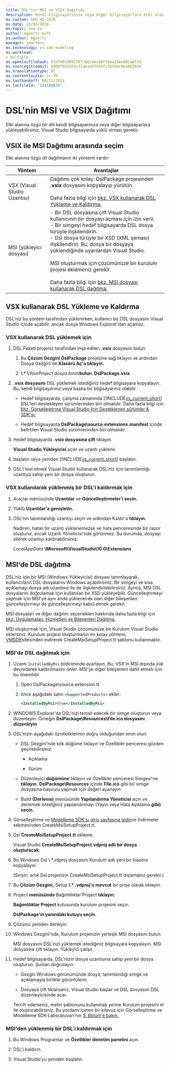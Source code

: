 ```yaml
---
title: DSL'nin MSI ve VSIX Dağıtımı
description: Kendi bilgisayarınıza veya diğer bilgisayarlara etki alanına özgü bir dili (DSL) nasıl yükleyebilirsiniz?
ms.custom: SEO-VS-2020
ms.date: 11/04/2016
ms.topic: how-to
author: mgoertz-msft
ms.author: mgoertz
manager: jmartens
ms.technology: vs-ide-modeling
ms.workload:
- multiple
ms.openlocfilehash: 65df491989278f768f44cb0f768a216e082a6570
ms.sourcegitcommit: 68897da7d74c31ae1ebf5d47c7b5ddc9b108265b
ms.translationtype: MT
ms.contentlocale: tr-TR
ms.lasthandoff: 08/13/2021
ms.locfileid: "122100835"
---
```

# <a name="msi-and-vsix-deployment-of-a-dsl"></a>DSL'nin MSI ve VSIX Dağıtımı
Etki alanına özgü bir dili kendi bilgisayarınıza veya diğer bilgisayarlara yükleyebilirsiniz. Visual Studio bilgisayarda yüklü olması gerekir.

## <a name="choosing-between-vsix-and-msi-deployment"></a><a name="which"></a> VSIX ile MSI Dağıtımı arasında seçim
 Etki alanına özgü dil dağıtmanın iki yöntemi vardır:

|Yöntem|Avantajlar|
|-|-|
|VSX (Visual Studio Uzantısı)|Dağıtımı çok kolay: DslPackage projesinden **.vsix** dosyasını kopyalayıp yürütün.<br /><br /> Daha fazla bilgi için [bkz. VSX kullanarak DSL Yükleme ve Kaldırma.](#Installing)|
|MSI (yükleyici dosyası)|- Bir DSL dosyasına çift Visual Studio kullanıcının bir dosyayı açması için izin verir.<br />- Bir simgeyi hedef bilgisayarda DSL dosya türüyle ilişkilendirin.<br />- Dsl dosya türüyle bir XSD (XML şeması) ilişkilendirin. Bu, dosya bir dosyaya yüklendiğinde uyarılardan Visual Studio.<br /><br /> MSI oluşturmak için çözümünüze bir kurulum projesi eklemeniz gerekir.<br /><br /> Daha fazla bilgi için [bkz. MSI dosyası kullanarak DSL dağıtma.](#msi)|

## <a name="install-and-uninstall-a-dsl-by-using-the-vsx"></a><a name="Installing"></a> VSX kullanarak DSL Yükleme ve Kaldırma

DSL'niz bu yöntem tarafından yüklenirken, kullanıcı bir DSL dosyasını Visual Studio içinde açabilir, ancak dosya Windows Explorer'dan açamaz.

### <a name="to-install-a-dsl-by-using-the-vsx"></a>VSX kullanarak DSL yüklemek için

1. DSL Paketi projeniz tarafından inşa edilen **.vsix** dosyasını bulun:

   1. Bu **Çözüm Gezgini** **DslPackage** projesine sağ tıklayın ve ardından Dosya Gezgini'de **Klasörü Aç'a tıklayın.**

   2. **\\ \* \\**_YourProject dosya binini_**bulun. DslPackage.vsix**

2. **.vsix dosyasını** DSL yüklemek istediğiniz hedef bilgisayara kopyalayın. Bu, kendi bilgisayarınız veya başka bir bilgisayarınız olabilir.

   - Hedef bilgisayarda, çalışma zamanında [!INCLUDE[vs_current_short](../code-quality/includes/vs_current_short_md.md)] DSL'leri destekleyen sürümlerinden biri olmalıdır. Daha fazla bilgi için [bkz. Görselleştirme Visual Studio Için Desteklenen sürümler & SDK'sı.](../modeling/supported-visual-studio-editions-for-visualization-amp-modeling-sdk.md)

   - Hedef bilgisayarda **DslPackage\source.extensions.manifest** içinde belirtilen Visual Studio sürümlerinden biri olmalıdır.

3. Hedef bilgisayarda **.vsix dosyasına çift** tıklayın.

    **Visual Studio Yükleyicisi** açılır ve uzantı yüklenir.

4. başlatın veya yeniden [!INCLUDE[vs_current_short](../code-quality/includes/vs_current_short_md.md)] başlatın.

5. DSL'i test etmek Visual Studio kullanarak DSL'niz için tanımlandığı uzantıya sahip yeni bir dosya oluşturun.

### <a name="to-uninstall-a-dsl-that-was-installed-by-using-vsx"></a>VSX kullanılarak yüklenmiş bir DSL'i kaldırmak için

1. Araçlar menüsünde **Uzantılar** ve **Güncelleştirmeler'i seçin.**

2. Yüklü **Uzantılar'a genişletin.**

3. DSL'nin tanımlandığı uzantıyı seçin ve ardından Kaldır'a **tıklayın.**

   Nadiren, hatalı bir uzantı yüklenemezse ve hata penceresinde bir rapor oluşturur, ancak Uzantı Yöneticisi'nde görünmez. Bu durumda, dosyayı silerek uzantıyı kaldırabilirsiniz:

   *LocalAppData* **\Microsoft\VisualStudio\10.0\Extensions**

## <a name="deploying-a-dsl-in-an-msi"></a><a name="msi"></a> MSI'de DSL dağıtma
 DSL'niz için bir MSI (Windows Yükleyicisi) dosyası tanımlayarak, kullanıcıların DSL dosyalarını Windows açabilirsiniz. Bir simgeyi ve kısa açıklamayı dosya adı uzantınız ile de ilişkilendirilebilirsiniz. Ayrıca, MSI DSL dosyalarını doğrulamak için kullanılan bir XSD yükleyebilir. Güncelleştirmeyi yapmak için MSI'ye aynı anda yüklenecek olan diğer bileşenleri güncelleştirmeyi de güncelleştirmeyi kabul etmek gerekir.

 MSI dosyaları ve diğer dağıtım seçenekleri hakkında daha fazla bilgi için [bkz. Uygulamaları, Hizmetleri ve Bileşenleri Dağıtma.](../deployment/deploying-applications-services-and-components.md)

 MSI oluşturmak için, Visual Studio çözümünüze bir Kurulum Visual Studio eklersiniz. Kurulum projesi oluşturmanın en kolay yöntemi, [VMSDK](https://code.msdn.microsoft.com/Visualization-and-Modeling-313535db)sitesinden indirerek CreateMsiSetupProject.tt şablonu kullanmaktır.

### <a name="to-deploy-a-dsl-in-an-msi"></a>MSI'de DSL dağıtmak için

1. Uzantı `InstalledByMsi` bildiriminde ayarlayın. Bu, VSX'in MSI dışında yük devrederek kaldırılmasını önler. MSI'ye diğer bileşenleri dahil etmek için bu önemlidir.

   1. Open DslPackage\source.extension.tt

   2. önce aşağıdaki satırı `<SupportedProducts>` ekler:

       ```xml
       <InstalledByMsi>true</InstalledByMsi>
       ```

2. WINDOWS Explorer'da DSL'nizi temsil edecek bir simge oluşturun veya düzenleyin. Örneğin **DslPackage\Resources\File.ico dosyasını düzenleyin**

3. DSL'nizin aşağıdaki özniteliklerinin doğru olduğundan emin olun:

   - DSL Gezgini'nde kök düğüme tıklayın ve Özellikler penceresi gözden geçirebilirsiniz:

       - Açıklama

       - Sürüm

   - Düzenleyici **düğümüne** tıklayın ve Özellikler penceresi Simgesi'ne **tıklayın.** **DslPackage\Resources** içinde **File.ico** gibi bir simge dosyasına başvuru yapmak için değeri ayarlayın

   - Build **(Derleme)** menüsünde **Yapılandırma Yöneticisi** açın ve derlemek istediğiniz yapılandırmayı (Yayın veya Hata Ayıklama **gibi)** **seçin.**

4. Görselleştirme ve [Modelleme SDK'sı giriş sayfasına gidin](https://code.msdn.microsoft.com/Visualization-and-Modeling-313535db)ve İndirmeler sekmesinden CreateMsiSetupProject.tt.  

5. Dsl **CreateMsiSetupProject.tt** ekleme.

    Visual Studio **CreateMsiSetupProject.vdproj adlı bir dosya oluşturacak.**

6. Bu Windows Dsl \\ *.vdproj dosyasını Kurulum adlı yeni bir klasöre kopyalayın.

    (Sınsın, artık Dsl projenizin CreateMsiSetupProject.tt dışlamanız gerekir.)

7. Bu **Çözüm Gezgini,** Setup **\\ \* .vdproj'u mevcut** bir proje olarak ekleyin.

8. Project **menüsünde** Bağımlılıklar'Project **tıklayın.**

    **Bağımlılıklar Project** kutusunda kurulum projesini seçin.

    **DslPackage'ın yanındaki kutuyu seçin.**

9. Çözümü yeniden derleyin.

10. Windows Gezgini'nde, Kurulum projenizin yerleşik MSI dosyasını bulun.

     MSI dosyasını DSL'nizi yüklemek istediğiniz bilgisayara kopyalayın. MSI dosyasına çift tıklayın. Yükleyici çalışır.

11. Hedef bilgisayarda, DSL'nizin dosya uzantısına sahip yeni bir dosya oluşturun. Şunları doğrulayın:

    - Gezgin Windows görünümünde dosya, tanımlandığı simge ve açıklamayla birlikte görüntülenir.

    - Dosyaya çift tıklarsanız, Visual Studio başlar ve DSL dosyasını DSL düzenleyicisinde açar.

    Tercih ederseniz, metin şablonunu kullanmak yerine Kurulum projesini el ile oluşturabilirsiniz. Bu yordamı içeren bir kılavuz için Görselleştirme ve Modelleme SDK Laboratuvarı'nın [5. Bölüm'e bakın.](https://code.msdn.microsoft.com/DSLToolsLab/Release/ProjectReleases.aspx?ReleaseId=4207)

### <a name="to-uninstall-a-dsl-that-was-installed-from-an-msi"></a>MSI'den yüklenmiş bir DSL'i kaldırmak için

1. Bu Windows Programlar ve **Özellikler denetim panelini** açın.

2. DSL'i kaldırın.

3. Visual Studio’yu yeniden başlatın.
